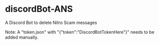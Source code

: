 # discordBot-ANS
A Discord Bot to delete Nitro Scam messages

Note: A "token.json" with "{"token":"DiscordBotTokenHere"}" needs to be added manually.
